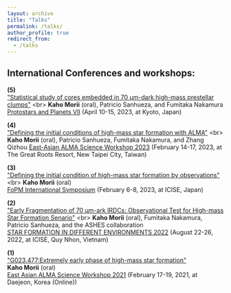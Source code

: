 ```yaml
---
layout: archive
title: "Talks"
permalink: /talks/
author_profile: true
redirect_from:
  - /talks
---
```

<!-- 
{% if site.talkmap_link == true %}

<p style="text-decoration:underline;"><a href="/talkmap.html">See a map of all the places I've given a talk!</a></p>

{% endif %}

{% for post in site.talks reversed %}
  {% include archive-single-talk.html %}
{% endfor %}
 -->
 
## International Conferences and workshops: 
**(5)** <br> ["Statistical study of cores embedded in 70 μm-dark high-mass prestellar clumps"](http://ppvii.org/chapter/posters.numbers.pdf](http://ppvii.org/chapter/posters.numbers.pdf)) <br> 
        **Kaho Morii** (oral), Patricio Sanhueza, and Fumitaka Nakamura
        [Protostars and Planets VII](http://ppvii.org/) (April 10-15, 2023, at Kyoto, Japan)
        
**(4)** <br> ["Defining the initial conditions of high-mass star formation with ALMA"](http://events.asiaa.sinica.edu.tw/workshop/20230214/abstract.php?i=36691b2e0270dba7e0f8e05da7a35875](http://events.asiaa.sinica.edu.tw/workshop/20230214/abstract.php?i=36691b2e0270dba7e0f8e05da7a35875)) <br> 
        **Kaho Morii** (oral), Patricio Sanhueza, Fumitaka Nakamura, and Zhang Qizhou
        [East-Asian ALMA Science Workshop 2023](http://events.asiaa.sinica.edu.tw/workshop/20230214/) (February 14-17, 2023, at The Great Roots Resort, New Taipei City, Taiwan)
        
**(3)** <br> ["Defining the initial condition of high-mass star formation by observations"](https://indico.ipmu.jp/event/420/contributions/7284/](https://indico.ipmu.jp/event/420/contributions/7284/)) <br> 
        **Kaho Morii** (oral) <br>
        [FoPM International Symposium](https://indico.ipmu.jp/event/420/overview) (February 6-8, 2023, at ICISE, Japan)
        
**(2)** <br> ["Early Fragmentation of 70 µm-ark IRDCs: Observational Test for High-mass Star Formation Senario"](https://alma.kasi.re.kr/almakasi2021/abstract/KahoMorii.html](https://www.icisequynhon.com/conferences/2022/SFDE/overview.html)) <br> 
        **Kaho Morii** (oral), Fumitaka Nakamura, Patricio Sanhueza, and the ASHES collaboration <br>
        [STAR FORMATION IN DIFFERENT ENVIRONMENTS 2022](https://www.icisequynhon.com/conferences/2022/SFDE/overview.html) (August 22-26, 2022, at ICISE, Quy Nhon, Vietnam)
        
**(1)** <br> ["G023.477:Extremely early phase of high-mass star formation"](https://alma.kasi.re.kr/almakasi2021/abstract/KahoMorii.html) <br> **Kaho Morii** (oral) <br>
[East Asian ALMA Science Workshop 2021](https://alma.kasi.re.kr/almakasi2021/) (February 17-19, 2021, at Daejeon, Korea (Online))
